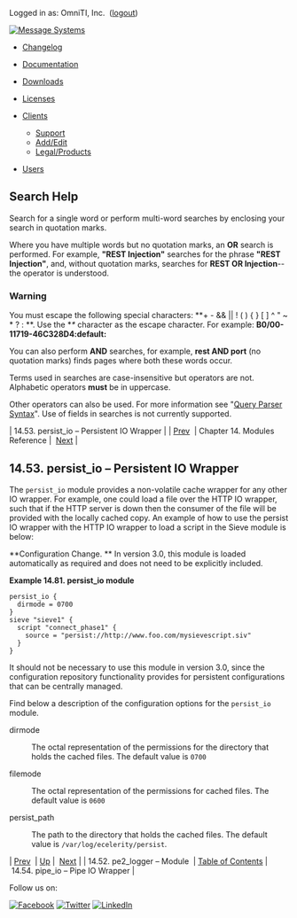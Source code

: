 Logged in as: OmniTI, Inc.  ([logout](https://support.messagesystems.com/logout.php))

[![Message Systems](https://support.messagesystems.com/images/ms-white205.png)](https://support.messagesystems.com/start.php) 

*   [Changelog](https://support.messagesystems.com/start.php?show=changelog)
*   [Documentation](https://support.messagesystems.com/docs/)
*   [Downloads](https://support.messagesystems.com/start.php)

*   [Licenses](https://support.messagesystems.com/license_summary.php)
*   <a href="">Clients</a>
    *   [Support](https://support.messagesystems.com/cs.php)
    *   [Add/Edit](https://support.messagesystems.com/edit_client.php)
    *   [Legal/Products](https://support.messagesystems.com/edit_products.php)
*   [Users](https://support.messagesystems.com/edit_customer.php)

## Search Help

Search for a single word or perform multi-word searches by enclosing your search in quotation marks.

Where you have multiple words but no quotation marks, an **OR** search is performed. For example, **"REST Injection"** searches for the phrase **"REST Injection"**, and, without quotation marks, searches for **REST OR Injection**--the operator is understood.

### Warning

You must escape the following special characters: **+ - && || ! ( ) { } [ ] ^ " ~ * ? : \**. Use the **\** character as the escape character. For example: **B0/00-11719-46C328D4\:default\:**

You can also perform **AND** searches, for example, **rest AND port** (no quotation marks) finds pages where both these words occur.

Terms used in searches are case-insensitive but operators are not. Alphabetic operators **must** be in uppercase.

Other operators can also be used. For more information see "[Query Parser Syntax](https://lucene.apache.org/core/old_versioned_docs/versions/3_0_0/queryparsersyntax.html)". Use of fields in searches is not currently supported.

| 14.53. persist_io – Persistent IO Wrapper |
| [Prev](modules.pe2_logger.php)  | Chapter 14. Modules Reference |  [Next](modules.pipeio.php) |

## 14.53. persist_io – Persistent IO Wrapper

<a class="indexterm" name="idp20781072"></a>

The `persist_io` module provides a non-volatile cache wrapper for any other IO wrapper. For example, one could load a file over the HTTP IO wrapper, such that if the HTTP server is down then the consumer of the file will be provided with the locally cached copy. An example of how to use the persist IO wrapper with the HTTP IO wrapper to load a script in the Sieve module is below:

**Configuration Change. ** In version 3.0, this module is loaded automatically as required and does not need to be explicitly included.

<a name="example.persist_io.3"></a>

**Example 14.81. persist_io module**

```
persist_io {
  dirmode = 0700
}
sieve "sieve1" {
  script "connect_phase1" {
    source = "persist://http://www.foo.com/mysievescript.siv"
  }
}
```

It should not be necessary to use this module in version 3.0, since the configuration repository functionality provides for persistent configurations that can be centrally managed.

Find below a description of the configuration options for the `persist_io` module.

<dl class="variablelist">

<dt>dirmode</dt>

<dd>

The octal representation of the permissions for the directory that holds the cached files. The default value is `0700`

</dd>

<dt>filemode</dt>

<dd>

The octal representation of the permissions for cached files. The default value is `0600`

</dd>

<dt>persist_path</dt>

<dd>

The path to the directory that holds the cached files. The default value is `/var/log/ecelerity/persist`.

</dd>

</dl>

| [Prev](modules.pe2_logger.php)  | [Up](modules.php) |  [Next](modules.pipeio.php) |
| 14.52. pe2_logger – Module  | [Table of Contents](index.php) |  14.54. pipe_io – Pipe IO Wrapper |

Follow us on:

[![Facebook](https://support.messagesystems.com/images/icon-facebook.png)](http://www.facebook.com/messagesystems) [![Twitter](https://support.messagesystems.com/images/icon-twitter.png)](http://twitter.com/#!/MessageSystems) [![LinkedIn](https://support.messagesystems.com/images/icon-linkedin.png)](http://www.linkedin.com/company/message-systems)